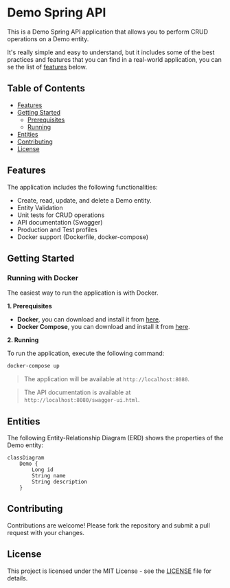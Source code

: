 # Demo Spring API

This is a Demo Spring API application that allows you to perform CRUD operations on a Demo entity. 

It's really simple and easy to understand, but it includes some of the best practices and features that you can find in a real-world application, you can se the list of [features](#features) below.

## Table of Contents

- [Features](#features)
- [Getting Started](#getting-started)
  - [Prerequisites](#prerequisites)
  - [Running](#running)
- [Entities](#entities)
- [Contributing](#contributing)
- [License](#license)

## Features

The application includes the following functionalities:

- Create, read, update, and delete a Demo entity.
- Entity Validation
- Unit tests for CRUD operations
- API documentation (Swagger)
- Production and Test profiles
- Docker support (Dockerfile, docker-compose)

## Getting Started

### Running with Docker

The easiest way to run the application is with Docker.

**1. Prerequisites**

- **Docker**, you can download and install it from [here](https://www.docker.com/products/docker-desktop).
- **Docker Compose**, you can download and install it from [here](https://docs.docker.com/compose/install/).

**2. Running**

To run the application, execute the following command:

```bash
docker-compose up
```

> The application will be available at `http://localhost:8080`.

> The API documentation is available at `http://localhost:8080/swagger-ui.html`.

## Entities

The following Entity-Relationship Diagram (ERD) shows the properties of the Demo entity:

```mermaid
classDiagram
    Demo {
        Long id
        String name
        String description
    }
```

## Contributing
Contributions are welcome! Please fork the repository and submit a pull request with your changes.

## License
This project is licensed under the MIT License - see the [LICENSE](LICENSE) file for details.
